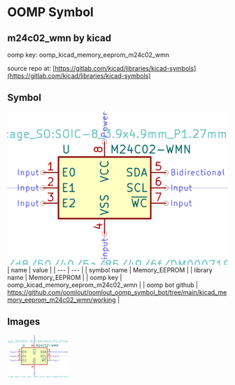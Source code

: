 # OOMP Symbol  
## m24c02_wmn  by kicad  
  
oomp key: oomp_kicad_memory_eeprom_m24c02_wmn  
  
source repo at: [https://gitlab.com/kicad/libraries/kicad-symbols](https://gitlab.com/kicad/libraries/kicad-symbols)  
## Symbol  
  
[![working.png](working_600.png)](working.png)  
| name | value | 
| --- | --- | 
| symbol name | Memory_EEPROM | 
| library name | Memory_EEPROM | 
| oomp key | oomp_kicad_memory_eeprom_m24c02_wmn | 
| oomp bot github | https://github.com/oomlout/oomlout_oomp_symbol_bot/tree/main/kicad_memory_eeprom_m24c02_wmn/working | 
## Images  
  
[![working.png](working_140.png)](working.png)  
